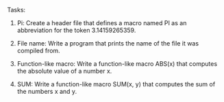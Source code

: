 Tasks:

1. Pi: Create a header file that defines a macro named PI as an abbreviation for the token 3.14159265359.

2. File name: Write a program that prints the name of the file it was compiled from.

3. Function-like macro: Write a function-like macro ABS(x) that computes the absolute value of a number x.

4. SUM: Write a function-like macro SUM(x, y) that computes the sum of the numbers x and y.
